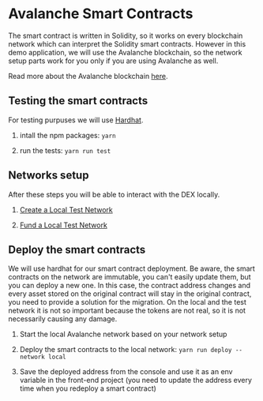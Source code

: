 # Avalanche Smart Contracts

The smart contract is written in Solidity, so it works on every blockchain network which can interpret the Solidity smart contracts.
However in this demo application, we will use the Avalanche blockchain, so the network setup parts work for you only if you are using Avalanche as well.

Read more about the Avalanche blockchain [here](https://docs.avax.network/learn/getting-started).

## Testing the smart contracts

For testing purpuses we will use [Hardhat](https://hardhat.org/getting-started/).

1. intall the npm packages: `yarn`

2. run the tests: `yarn run test`

## Networks setup

After these steps you will be able to interact with the DEX locally.

1. [Create a Local Test Network](https://docs.avax.network/build/tutorials/platform/create-a-local-test-network)

2. [Fund a Local Test Network](https://docs.avax.network/build/tutorials/platform/fund-a-local-test-network)

## Deploy the smart contracts

We will use hardhat for our smart contract deployment. Be aware, the smart contracts on the network are immutable, you can't easily update them, but you can deploy a new one. In this case, the contract address changes and every asset stored on the original contract will stay in the original contract, you need to provide a solution for the migration. On the local and the test network it is not so important because the tokens are not real, so it is not necessarily causing any damage.

1. Start the local Avalanche network based on your network setup

2. Deploy the smart contracts to the local network: `yarn run deploy --network local`

3. Save the deployed address from the console and use it as an env variable in the front-end project (you need to update the address every time when you redeploy a smart contract)
